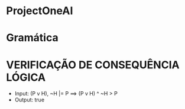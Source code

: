 # ProjectOneAI

# Gramática

# VERIFICAÇÃO DE CONSEQUÊNCIA LÓGICA

* Input: (P v H), ~H |= P 	==> 	(P v  H) ^ ~H > P
* Output: true
